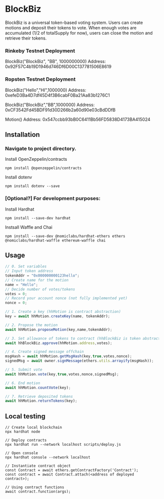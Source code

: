 # BlockBiz

BlockBiz is a universal token-based voting system. Users can create motions and deposit their tokens to vote. When enough votes are accumulated (1/2 of totalSupply for now), users can close the motion and retrieve their tokens.

### Rinkeby Testnet Deployment
BlockBiz("BlockBiz", "BB", 1000000000) Address: 0x92F57C4b19D1946d746Df6D00C137781506E8619
### Ropsten Testnet Deployment

BlockBiz("Hello","HI",1000000) Address: 0xefeD3Ba4D7df45D4f3B6cabF0Ba21Aa83b1276C1

BlockBiz("BlockBiz","BB",1000000) Address: 0xCF3542Fd45BDF91d30D266b2a60d90e03cBdDDfB

Motion() Address: 0x547ccbb93bB0C6411Bb56FD5838D4173BA415024

## Installation

### Navigate to project directory.

Install OpenZeppelin/contracts

```
npm install @openzeppelin/contracts
```
Install dotenv
```
npm install dotenv --save
```

### [Optional?] For development purposes:

Install Hardhat
```
npm install --save-dev hardhat
```
Instsall Waffle and Chai
```
npm install --save-dev @nomiclabs/hardhat-ethers ethers @nomiclabs/hardhat-waffle ethereum-waffle chai
```

## Usage

```js
// 0. Set variables
// Input token address
tokenAddr = "0x000000000123hello";
// Create name for the motion
name = "Hello";
// Decide number of votes/tokens
votes = 0;
// Record your account nonce (not fully implemented yet)
nonce = 0;

// 1. Create a key (hhMotion is contract abstraction)
key = await hhMotion.createKey(name, tokenAddr);

// 2. Propose the motion
await hhMotion.proposeMotion(key,name,tokenAddr);

// 3. Set allowance of tokens to contract (hhBlockBiz is token abstraction)
await hhBlockBiz.approve(hhMotion.address,votes);

// 4. Create signed message offchain
msgHash = await hhMotion.getMsgHash(key,true,votes,nonce);
signedMsg = await owner.signMessage(ethers.utils.arrayify(msgHash));

// 5. Submit vote
await hhMotion.vote(key,true,votes,nonce,signedMsg);

// 6. End motion
await hhMotion.countVote(key);

// 7. Retrieve deposited tokens
await hhMotion.returnTokens(key);
```

## Local testing

```
// Create local blockchain
npx hardhat node

// Deploy contracts
npx hardhat run --network localhost scripts/deploy.js

// Open console
npx hardhat console --network localhost

// Instantiate contract object
const Contract = await ethers.getContractFactory('Contract');
const contract = await Contract.attach(<address of deployed contract>);

// Using contract functions
await contract.function(args);
```
